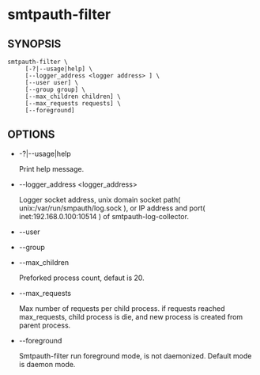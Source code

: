 # smtpauth-filter

## SYNOPSIS

    smtpauth-filter \
         [-?|--usage|help] \
         [--logger_address <logger address> ] \
         [--user user] \
         [--group group] \
         [--max_children children] \
         [--max_requests requests] \
         [--foreground]

## OPTIONS

*  -?|--usage|help

   Print help message.

*  --logger_address <logger_address>

   Logger socket address, unix domain socket path(  unix:/var/run/smpauth/log.sock ),
   or IP address and port( inet:192.168.0.100:10514 ) of smtpauth-log-collector. 

*  --user <user>

*  --group <group>

*  --max_children <children>

   Preforked process count, defaut is 20.

*  --max_requests <requests>

   Max number of requests per child process. if requests reached max_requests,
   child process is die, and new process is created from parent process. 

*  --foreground

   Smtpauth-filter run foreground mode, is not daemonized. Default mode is daemon mode.
 

